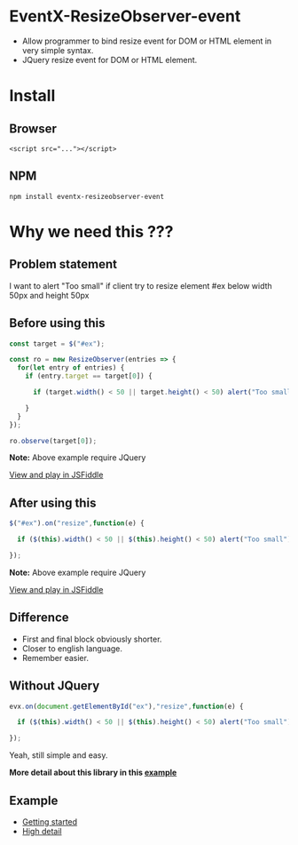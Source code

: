 # EventX-ResizeObserver-event
* Allow programmer to bind resize event for DOM or HTML element in very simple syntax.
* JQuery resize event for DOM or HTML element.

# Install
## Browser
```
<script src="..."></script>
```

## NPM
```
npm install eventx-resizeobserver-event
```

# Why we need this ???
## Problem statement
I want to alert "Too small" if client try to resize element #ex below width 50px and height 50px

## Before using this
```javascript
const target = $("#ex");

const ro = new ResizeObserver(entries => {
  for(let entry of entries) {
    if (entry.target == target[0]) {
```
```javascript
      if (target.width() < 50 || target.height() < 50) alert("Too small");
```
```javascript
    }
  }
});

ro.observe(target[0]);
```
**Note:** Above example require JQuery

[View and play in JSFiddle](https://jsfiddle.net/Chomtana/fLe166sL/)

## After using this
```javascript
$("#ex").on("resize",function(e) {
```
```javascript
  if ($(this).width() < 50 || $(this).height() < 50) alert("Too small");
```
```javascript
});
```
**Note:** Above example require JQuery

[View and play in JSFiddle](https://jsfiddle.net/Chomtana/zyjy6xsk/)

## Difference
* First and final block obviously shorter.
* Closer to english language.
* Remember easier.

## Without JQuery
```javascript
evx.on(document.getElementById("ex"),"resize",function(e) {
```
```javascript
  if ($(this).width() < 50 || $(this).height() < 50) alert("Too small");
```
```javascript
});
```
Yeah, still simple and easy.

**More detail about this library in this [example](https://jsfiddle.net/Chomtana/o3roqcc0/)**

## Example
* [Getting started](https://jsfiddle.net/Chomtana/zyjy6xsk/)
* [High detail](https://jsfiddle.net/Chomtana/o3roqcc0/)
